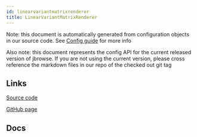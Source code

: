 ```yaml
---
id: linearvariantmatrixrenderer
title: LinearVariantMatrixRenderer
---
```


Note: this document is automatically generated from configuration objects in our
source code. See [Config guide](/docs/config_guide) for more info

Also note: this document represents the config API for the current released
version of jbrowse. If you are not using the current version, please cross
reference the markdown files in our repo of the checked out git tag

## Links

[Source code](https://github.com/GMOD/jbrowse-components/blob/main/plugins/variants/src/MultiLinearVariantMatrixRenderer/configSchema.ts)

[GitHub page](https://github.com/GMOD/jbrowse-components/tree/main/website/docs/config/LinearVariantMatrixRenderer.md)

## Docs
